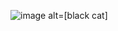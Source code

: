 ![image](https://user-images.githubusercontent.com/80708894/111210718-d3c7cd80-858a-11eb-9357-0fa9f4cffc85.png)
alt=[black cat]
